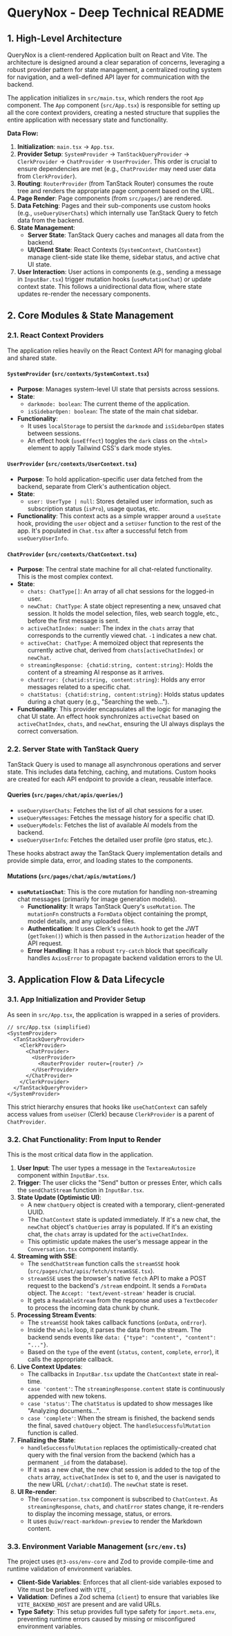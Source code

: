 
# QueryNox - Deep Technical README

## 1. High-Level Architecture

QueryNox is a client-rendered Application built on React and Vite. The architecture is designed around a clear separation of concerns, leveraging a robust provider pattern for state management, a centralized routing system for navigation, and a well-defined API layer for communication with the backend.

The application initializes in `src/main.tsx`, which renders the root `App` component. The `App` component (`src/App.tsx`) is responsible for setting up all the core context providers, creating a nested structure that supplies the entire application with necessary state and functionality.

**Data Flow:**

1.  **Initialization**: `main.tsx` -> `App.tsx`.
2.  **Provider Setup**: `SystemProvider` -> `TanStackQueryProvider` -> `ClerkProvider` -> `ChatProvider` -> `UserProvider`. This order is crucial to ensure dependencies are met (e.g., `ChatProvider` may need user data from `ClerkProvider`).
3.  **Routing**: `RouterProvider` (from TanStack Router) consumes the route tree and renders the appropriate page component based on the URL.
4.  **Page Render**: Page components (from `src/pages/`) are rendered.
5.  **Data Fetching**: Pages and their sub-components use custom hooks (e.g., `useQueryUserChats`) which internally use TanStack Query to fetch data from the backend.
6.  **State Management**:
    *   **Server State**: TanStack Query caches and manages all data from the backend.
    *   **UI/Client State**: React Contexts (`SystemContext`, `ChatContext`) manage client-side state like theme, sidebar status, and active chat UI state.
7.  **User Interaction**: User actions in components (e.g., sending a message in `InputBar.tsx`) trigger mutation hooks (`useMutationChat`) or update context state. This follows a unidirectional data flow, where state updates re-render the necessary components.

## 2. Core Modules & State Management

### 2.1. React Context Providers

The application relies heavily on the React Context API for managing global and shared state.

#### `SystemProvider` (`src/contexts/SystemContext.tsx`)

*   **Purpose**: Manages system-level UI state that persists across sessions.
*   **State**:
    *   `darkmode: boolean`: The current theme of the application.
    *   `isSidebarOpen: boolean`: The state of the main chat sidebar.
*   **Functionality**:
    *   It uses `localStorage` to persist the `darkmode` and `isSidebarOpen` states between sessions.
    *   An effect hook (`useEffect`) toggles the `dark` class on the `<html>` element to apply Tailwind CSS's dark mode styles.

#### `UserProvider` (`src/contexts/UserContext.tsx`)

*   **Purpose**: To hold application-specific user data fetched from the backend, separate from Clerk's authentication object.
*   **State**:
    *   `user: UserType | null`: Stores detailed user information, such as subscription status (`isPro`), usage quotas, etc.
*   **Functionality**: This context acts as a simple wrapper around a `useState` hook, providing the `user` object and a `setUser` function to the rest of the app. It's populated in `Chat.tsx` after a successful fetch from `useQueryUserInfo`.

#### `ChatProvider` (`src/contexts/ChatContext.tsx`)

*   **Purpose**: The central state machine for all chat-related functionality. This is the most complex context.
*   **State**:
    *   `chats: ChatType[]`: An array of all chat sessions for the logged-in user.
    *   `newChat: ChatType`: A state object representing a new, unsaved chat session. It holds the model selection, files, web search toggle, etc., before the first message is sent.
    *   `activeChatIndex: number`: The index in the `chats` array that corresponds to the currently viewed chat. `-1` indicates a new chat.
    *   `activeChat: ChatType`: A memoized object that represents the currently active chat, derived from `chats[activeChatIndex]` or `newChat`.
    *   `streamingResponse: {chatid:string, content:string}`: Holds the content of a streaming AI response as it arrives.
    *   `chatError: {chatid:string, content:string}`: Holds any error messages related to a specific chat.
    *   `chatStatus: {chatid:string, content:string}`: Holds status updates during a chat query (e.g., "Searching the web...").
*   **Functionality**: This provider encapsulates all the logic for managing the chat UI state. An effect hook synchronizes `activeChat` based on `activeChatIndex`, `chats`, and `newChat`, ensuring the UI always displays the correct conversation.

### 2.2. Server State with TanStack Query

TanStack Query is used to manage all asynchronous operations and server state. This includes data fetching, caching, and mutations. Custom hooks are created for each API endpoint to provide a clean, reusable interface.

#### Queries (`src/pages/chat/apis/queries/`)

*   `useQueryUserChats`: Fetches the list of all chat sessions for a user.
*   `useQueryMessages`: Fetches the message history for a specific chat ID.
*   `useQueryModels`: Fetches the list of available AI models from the backend.
*   `useQueryUserInfo`: Fetches the detailed user profile (pro status, etc.).

These hooks abstract away the TanStack Query implementation details and provide simple data, error, and loading states to the components.

#### Mutations (`src/pages/chat/apis/mutations/`)

*   **`useMutationChat`**: This is the core mutation for handling non-streaming chat messages (primarily for image generation models).
    *   **Functionality**: It wraps TanStack Query's `useMutation`. The `mutationFn` constructs a `FormData` object containing the prompt, model details, and any uploaded files.
    *   **Authentication**: It uses Clerk's `useAuth` hook to get the JWT (`getToken()`) which is then passed in the `Authorization` header of the API request.
    *   **Error Handling**: It has a robust `try-catch` block that specifically handles `AxiosError` to propagate backend validation errors to the UI.

## 3. Application Flow & Data Lifecycle

### 3.1. App Initialization and Provider Setup

As seen in `src/App.tsx`, the application is wrapped in a series of providers.

```tsx
// src/App.tsx (simplified)
<SystemProvider>
  <TanStackQueryProvider>
    <ClerkProvider>
      <ChatProvider>
        <UserProvider>
          <RouterProvider router={router} />
        </UserProvider>
      </ChatProvider>
    </ClerkProvider>
  </TanStackQueryProvider>
</SystemProvider>
```

This strict hierarchy ensures that hooks like `useChatContext` can safely access values from `useUser` (Clerk) because `ClerkProvider` is a parent of `ChatProvider`.

### 3.2. Chat Functionality: From Input to Render

This is the most critical data flow in the application.

1.  **User Input**: The user types a message in the `TextareaAutosize` component within `InputBar.tsx`.
2.  **Trigger**: The user clicks the "Send" button or presses Enter, which calls the `sendChatStream` function in `InputBar.tsx`.
3.  **State Update (Optimistic UI)**:
    *   A new `chatQuery` object is created with a temporary, client-generated UUID.
    *   The `ChatContext` state is updated immediately. If it's a new chat, the `newChat` object's `chatQueries` array is populated. If it's an existing chat, the `chats` array is updated for the `activeChatIndex`.
    *   This optimistic update makes the user's message appear in the `Conversation.tsx` component instantly.
4.  **Streaming with SSE**:
    *   The `sendChatStream` function calls the `streamSSE` hook (`src/pages/chat/apis/fetch/streamSSE.tsx`).
    *   `streamSSE` uses the browser's native `fetch` API to make a POST request to the backend's `/stream` endpoint. It sends a `FormData` object. The `Accept: 'text/event-stream'` header is crucial.
    *   It gets a `ReadableStream` from the response and uses a `TextDecoder` to process the incoming data chunk by chunk.
5.  **Processing Stream Events**:
    *   The `streamSSE` hook takes callback functions (`onData`, `onError`).
    *   Inside the `while` loop, it parses the data from the stream. The backend sends events like `data: {"type": "content", "content": "..."}`.
    *   Based on the `type` of the event (`status`, `content`, `complete`, `error`), it calls the appropriate callback.
6.  **Live Context Updates**:
    *   The callbacks in `InputBar.tsx` update the `ChatContext` state in real-time.
    *   `case 'content'`: The `streamingResponse.content` state is continuously appended with new tokens.
    *   `case 'status'`: The `chatStatus` is updated to show messages like "Analyzing documents...".
    *   `case 'complete'`: When the stream is finished, the backend sends the final, saved `chatQuery` object. The `handleSuccessfulMutation` function is called.
7.  **Finalizing the State**:
    *   `handleSuccessfulMutation` replaces the optimistically-created chat query with the final version from the backend (which has a permanent `_id` from the database).
    *   If it was a new chat, the new chat session is added to the top of the `chats` array, `activeChatIndex` is set to `0`, and the user is navigated to the new URL (`/chat/:chatId`). The `newChat` state is reset.
8.  **UI Re-render**:
    *   The `Conversation.tsx` component is subscribed to `ChatContext`. As `streamingResponse`, `chats`, and `chatError` states change, it re-renders to display the incoming message, status, or errors.
    *   It uses `@uiw/react-markdown-preview` to render the Markdown content.

### 3.3. Environment Variable Management (`src/env.ts`)

The project uses `@t3-oss/env-core` and Zod to provide compile-time and runtime validation of environment variables.

*   **Client-Side Variables**: Enforces that all client-side variables exposed to Vite must be prefixed with `VITE_`.
*   **Validation**: Defines a Zod schema (`client`) to ensure that variables like `VITE_BACKEND_HOST` are present and are valid URLs.
*   **Type Safety**: This setup provides full type safety for `import.meta.env`, preventing runtime errors caused by missing or misconfigured environment variables.
